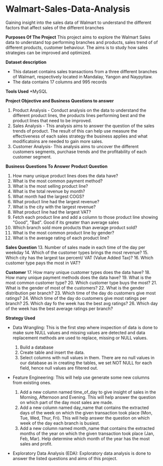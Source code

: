 # Walmart-Sales-Data-Analysis
Gaining insight into the sales data of Walmart to understand the different factors that affect sales of the different branches

**Purposes Of The Project**
This project aims to explore the Walmart Sales data to understand top performing branches and products, sales trend of of different products, customer behaviour. The aims is to study how sales strategies can be improved and optimized.

**Dataset description**
* This dataset contains sales transactions from a three different branches of Walmart, respectively located in Mandalay, Yangon and Naypyitaw.
* The data contains 17 columns and 995 records

**Tools Used**
*MySQL

**Project Objective and Business Questions to answer**
1. Product Analysis - Conduct analysis on the data to understand the different product lines, the products lines performing best and the product lines that need to be improved.
2. Sales Analysis   - This analysis aims to answer the question of the sales trends of product. The result of this can help use measure the effectiveness of each sales strategy the business applies and what modificatoins are needed to gain more sales.
3. Customer Analysis- This analysis aims to uncover the different customers segments, purchase trends and the profitability of each customer segment.

**Business Questions To Answer**
**Product Question**
1. How many unique product lines does the data have?
2. What is the most common payment method?
3. What is the most selling product line?
4. What is the total revenue by month?
5. What month had the largest COGS?
6. What product line had the largest revenue?
7. What is the city with the largest revenue?
8. What product line had the largest VAT?
9. Fetch each product line and add a column to those product line showing "Good", "Bad". Good if its greater than average sales
10. Which branch sold more products than average product sold?
11. What is the most common product line by gender?
12. What is the average rating of each product line?

**Sales Question** 
13. Number of sales made in each time of the day per weekday
14. Which of the customer types brings the most revenue?
15. Which city has the largest tax percent/ VAT (Value Added Tax)?
16. Which customer type pays the most in VAT?

**Customer**
17. How many unique customer types does the data have?
18. How many unique payment methods does the data have?
19. What is the most common customer type?
20. Which customer type buys the most?
21. What is the gender of most of the customers?
22. What is the gender distribution per branch?
23. Which time of the day do customers give most ratings?
24. Which time of the day do customers give most ratings per branch?
25. Which day fo the week has the best avg ratings?
26. Which day of the week has the best average ratings per branch?

**Strategy Used**
* Data Wrangling: This is the first step where inspection of data is done to make sure NULL values and missing values are detected and data replacement methods are used to replace, missing or NULL values.
  1. Build a database
  2. Create table and insert the data.
  3. Select columns with null values in them. There are no null values in our database as in creating the tables, we set NOT NULL for each field, hence null values are filtered out.

* Feature Engineering: This will help use generate some new columns from existing ones.
  1. Add a new column named time_of_day to give insight of sales in the Morning, Afternoon and Evening. This will help answer the question on which part of the day most sales are made.
  2. Add a new column named day_name that contains the extracted days of the week on which the given transaction took place (Mon, Tue, Wed, Thur, Fri). This will help answer the question on 
     which week of the day each branch is busiest.
  3. Add a new column named month_name that contains the extracted months of the year on which the given transaction took place (Jan, Feb, Mar). Help determine which month of the year has the         most sales and profit.

* Exploratory Data Analysis (EDA): Exploratory data analysis is done to answer the listed questions and aims of this project.



    


